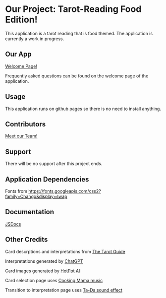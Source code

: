 # Our Project: Tarot-Reading Food Edition!

This application is a tarot reading that is food themed. The application is currently a work in progress.

## Our App
[Welcome Page!](https://cse110-sp23-groupll.github.io/cse110-sp23-group11/source/welcome.html)

Frequently asked questions can be found on the welcome page of the application. 

## Usage
This application runs on github pages so there is no need to install anything. 

## Contributors
[Meet our Team!](admin/team.md)

## Support
There will be no support after this project ends.

## Application Dependencies
Fonts from https://fonts.googleapis.com/css2?family=Chango&display=swap

## Documentation
[JSDocs](https://cse110-sp23-groupll.github.io/cse110-sp23-group11/out/index.html)

## Other Credits
Card descrptions and interpretations from [The Tarot Guide](https://www.thetarotguide.com/)

Interpretations generated by [ChatGPT](https://openai.com/blog/chatgpt)

Card images generated by [HotPot AI](https://hotpot.ai/)

Card selection page uses [Cooking Mama music](https://www.youtube.com/watch?v=uai3-czGpts)

Transition to interpretation page uses [Ta-Da sound effect](https://www.youtube.com/watch?v=dAVzcGcVecU)
